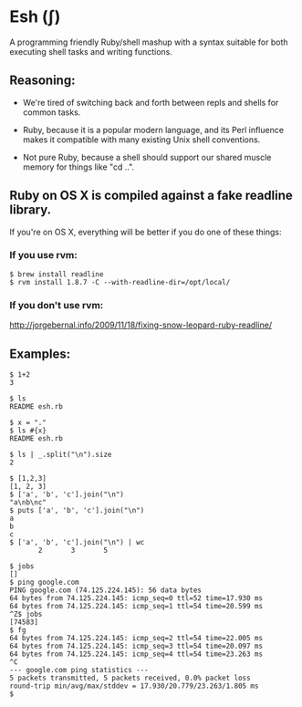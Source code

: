 # Esh (ʃ) 

A programming friendly Ruby/shell mashup with a syntax suitable for both executing shell tasks and writing functions.

## Reasoning:

- We're tired of switching back and forth between repls and shells for common tasks.

- Ruby, because it is a popular modern language, and its Perl influence makes it compatible with many existing Unix shell conventions.

- Not pure Ruby, because a shell should support our shared muscle memory for things like "cd ..".

## Ruby on OS X is compiled against a fake readline library.  

If you're on OS X, everything will be better if you do one of these things:

### If you use rvm:

    $ brew install readline
    $ rvm install 1.8.7 -C --with-readline-dir=/opt/local/

### If you don't use rvm:

http://jorgebernal.info/2009/11/18/fixing-snow-leopard-ruby-readline/

## Examples:

    $ 1+2
    3
    
    $ ls
    README esh.rb

    $ x = "."
    $ ls #{x}
    README esh.rb
    
    $ ls | _.split("\n").size
    2
    
    $ [1,2,3]
    [1, 2, 3]
    $ ['a', 'b', 'c'].join("\n")
    "a\nb\nc"
    $ puts ['a', 'b', 'c'].join("\n")
    a
    b
    c
    $ ['a', 'b', 'c'].join("\n") | wc
           2       3       5
    
    $ jobs
    []
    $ ping google.com
    PING google.com (74.125.224.145): 56 data bytes
    64 bytes from 74.125.224.145: icmp_seq=0 ttl=52 time=17.930 ms
    64 bytes from 74.125.224.145: icmp_seq=1 ttl=54 time=20.599 ms
    ^Z$ jobs
    [74583]
    $ fg
    64 bytes from 74.125.224.145: icmp_seq=2 ttl=54 time=22.005 ms
    64 bytes from 74.125.224.145: icmp_seq=3 ttl=54 time=20.097 ms
    64 bytes from 74.125.224.145: icmp_seq=4 ttl=54 time=23.263 ms
    ^C
    --- google.com ping statistics ---
    5 packets transmitted, 5 packets received, 0.0% packet loss
    round-trip min/avg/max/stddev = 17.930/20.779/23.263/1.805 ms
    $